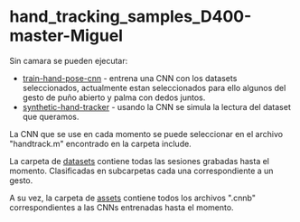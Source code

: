 # hand_tracking_samples_D400-master-Miguel

Sin camara se pueden ejecutar:

* [train-hand-pose-cnn]() - entrena una CNN con los datasets seleccionados, actualmente estan seleccionados para ello algunos del gesto de puño abierto y palma con dedos juntos. 
* [synthetic-hand-tracker](./synthetic-hand-tracker/) - usando la CNN se simula la lectura del dataset que queramos. 

La CNN que se use en cada momento se puede seleccionar en el archivo "handtrack.m" encontrado en la carpeta include.

La carpeta de  [datasets]() contiene todas las sesiones grabadas hasta el momento. Clasificadas en subcarpetas cada una correspondiente a un gesto. 

A su vez, la carpeta de [assets]() contiene todos los archivos ".cnnb" correspondientes a las CNNs entrenadas hasta el momento.
